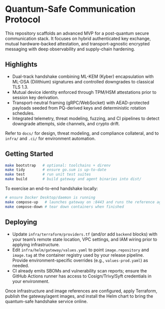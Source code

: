 # Quantum-Safe Communication Protocol

This repository scaffolds an advanced MVP for a post-quantum secure communication stack. It focuses on hybrid authenticated key exchange, mutual hardware-backed attestation, and transport-agnostic encrypted messaging with deep observability and supply-chain hardening.

## Highlights
- Dual-track handshake combining ML-KEM (Kyber) encapsulation with ML-DSA (Dilithium) signatures and controlled downgrades to classical TLS 1.3.
- Mutual device identity enforced through TPM/HSM attestations prior to session key derivation.
- Transport-neutral framing (gRPC/WebSocket) with AEAD-protected payloads seeded from PQ-derived keys and deterministic rotation schedules.
- Integrated telemetry, threat modeling, fuzzing, and CI pipelines to detect downgrade attempts, side channels, and crypto drift.

Refer to `docs/` for design, threat modeling, and compliance collateral, and to `infra/` and `.ci/` for environment automation.

## Getting Started

```bash
make bootstrap   # optional: toolchains + direnv
make tidy        # ensure go.sum is up-to-date
make test        # run unit test suites
make build       # build gateway and agent binaries into dist/
```

To exercise an end-to-end handshake locally:

```bash
# ensure Docker Desktop/daemon is running
make compose-up   # launches gateway on :8443 and runs the reference agent once
make compose-down # tear down containers when finished
```

## Deploying

- Update `infra/terraform/providers.tf` (and/or add `backend` blocks) with your team’s remote state location, VPC settings, and IAM wiring prior to applying infrastructure.
- Edit `infra/helm/gateway/values.yaml` to point `image.repository` and `image.tag` at the container registry used by your release pipeline. Provide environment-specific overrides (e.g., `values-prod.yaml`) as needed.
- CI already emits SBOMs and vulnerability scan reports; ensure the GitHub Actions runner has access to Cosign/Trivy/Syft credentials in your environment.

Once infrastructure and image references are configured, apply Terraform, publish the gateway/agent images, and install the Helm chart to bring the quantum-safe handshake service online.
